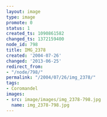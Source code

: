 ```yaml
---
layout: image
type: image
promote: 0
status: 1
created_ts: 1090861582
changed_ts: 1372159400
node_id: 798
title: IMG_2378
created: '2004-07-26'
changed: '2013-06-25'
redirect_from:
- "/node/798/"
permalink: "/2004/07/26/img_2378/"
tags:
- Coromandel
images:
- src: image/images/img_2378-798.jpg
  name: img_2378-798.jpg
---
```


